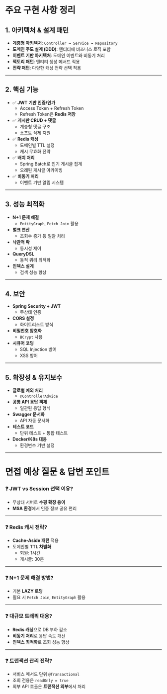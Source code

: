 # 주요 구현 사항 정리

## 1. 아키텍처 & 설계 패턴
- **계층형 아키텍처**: `Controller → Service → Repository`
- **도메인 주도 설계 (DDD)**: 엔티티에 비즈니스 로직 포함
- **이벤트 기반 아키텍처**: 도메인 이벤트와 비동기 처리
- **팩토리 패턴**: 엔티티 생성 메서드 적용
- **전략 패턴**: 다양한 캐싱 전략 선택 적용

---

## 2. 핵심 기능
- ✅ **JWT 기반 인증/인가**
    - Access Token + Refresh Token
    - Refresh Token은 **Redis 저장**
- ✅ **게시판 CRUD + 댓글**
    - 계층형 댓글 구조
    - 소프트 삭제 지원
- ✅ **Redis 캐싱**
    - 도메인별 TTL 설정
    - 캐시 무효화 전략
- ✅ **배치 처리**
    - Spring Batch로 인기 게시글 집계
    - 오래된 게시글 아카이빙
- ✅ **비동기 처리**
    - 이벤트 기반 알림 시스템

---

## 3. 성능 최적화
- **N+1 문제 해결**
    - `EntityGraph`, `Fetch Join` 활용
- **벌크 연산**
    - 조회수 증가 등 일괄 처리
- **낙관적 락**
    - 동시성 제어
- **QueryDSL**
    - 동적 쿼리 최적화
- **인덱스 설계**
    - 검색 성능 향상

---

## 4. 보안
- **Spring Security + JWT**
    - 무상태 인증
- **CORS 설정**
    - 화이트리스트 방식
- **비밀번호 암호화**
    - `BCrypt` 사용
- **시큐어 코딩**
    - SQL Injection 방어
    - XSS 방어

---

## 5. 확장성 & 유지보수
- **글로벌 예외 처리**
    - `@ControllerAdvice`
- **공통 API 응답 객체**
    - 일관된 응답 형식
- **Swagger 문서화**
    - API 자동 문서화
- **테스트 코드**
    - 단위 테스트 + 통합 테스트
- **Docker/K8s 대응**
    - 환경변수 기반 설정

---

# 면접 예상 질문 & 답변 포인트

### ❓ JWT vs Session 선택 이유?
- 무상태 서버로 **수평 확장 용이**
- **MSA 환경**에서 인증 정보 공유 편리

---

### ❓ Redis 캐시 전략?
- **Cache-Aside 패턴** 적용
- 도메인별 **TTL 차별화**
    - 회원: 1시간
    - 게시글: 30분

---

### ❓ N+1 문제 해결 방법?
- 기본 **LAZY 로딩**
- 필요 시 `Fetch Join`, `EntityGraph` 활용

---

### ❓ 대규모 트래픽 대응?
- **Redis 캐싱**으로 DB 부하 감소
- **비동기 처리**로 응답 속도 개선
- **인덱스 최적화**로 조회 성능 향상

---

### ❓ 트랜잭션 관리 전략?
- 서비스 메서드 단위 `@Transactional`
- 조회 전용은 `readOnly = true`
- 외부 API 호출은 **트랜잭션 외부**에서 처리
